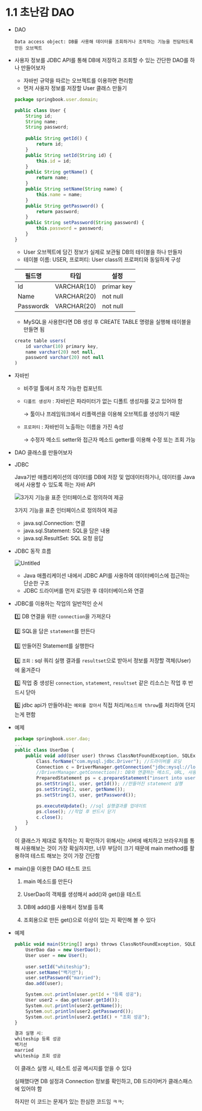 # 1.1 초난감 DAO

- DAO
    
    `Data access object: DB를 사용해 데이터를 조회하거나 조작하는 기능을 전담하도록 만든 오브젝트` 
    

- 사용자 정보를 JDBC API를 통해 DB에 저장하고 조회할 수 있는 간단한 DAO를 하나 만들어보자
    - 자바빈 규약을 따르는 오브젝트를 이용하면 편리함
    - 먼저 사용자 정보를 저장할 User 클래스 만들기
    
    ```jsx
    package springbook.user.domain;
    
    public class User {
    	String id;
    	String name;
    	String password;
    	
    	public String getId() {
    		return id;
    	}
    	public String setId(String id) {
    		this.id = id;
    	}
    	public String getName() {
    		return name;
    	}
    	public String setName(String name) {
    		this.name = name;
    	}
    	public String getPassword() {
    		return password;
    	}
    	public String setPassword(String password) {
    		this.password = password;
    	}
    }
    ```
    
    - User 오브젝트에 담긴 정보가 실제로 보관될 DB의 테이블을 하나 만들자
    - 테이블 이름: USER, 프로퍼티: User class의 프로퍼티와 동일하게 구성
    
    | 필드명 | 타입 | 설정 |
    | --- | --- | --- |
    | Id | VARCHAR(10) | primar key |
    | Name | VARCHAR(20) | not null |
    | Passwordk | VARCHAR(20) | not null |
    - MySQL을 사용한다면 DB 생성 후 CREATE TABLE 명령을 실행해 테이블을 만들면 됨
    
    ```jsx
    create table users(
    	id varchar(10) primary key,
    	name varchar(20) not null,
    	password varchar(20) not null
    )
    ```
    
- 자바빈
    - 비주얼 툴에서 조작 가능한 컴포넌트
    - `디폴트 생성자` : 자바빈은 파라미터가 없는 디폴트 생성자를 갖고 있어야 함
        
        → 툴이나 프레임워크에서 리플렉션을 이용해 오브젝트를 생성하기 때문
        
    - `프로퍼티` : 자바빈이 노출하는 이름을 가진 속성
        
        → 수정자 메소드 setter와 접근자 메소드 getter를 이용해 수정 또는 조회 가능
        
- DAO 클래스를 만들어보자
- JDBC
    
    Java기반 애플리케이션의 데이터를 DB에 저장 및 업데이터하거나, 데이터를 Java에서 사용할 수 있도록 하는 자바 API
    
    ![3가지 기능을 표준 인터페이스로 정의하여 제공](https://prod-files-secure.s3.us-west-2.amazonaws.com/009a30ff-1579-476d-a248-96bf29a9a004/bbf03067-f3b6-4231-ac9d-495a4d3a172e/Untitled.png)
    
    3가지 기능을 표준 인터페이스로 정의하여 제공
    
    - java.sql.Connection: 연결
    - java.sql.Statement: SQL을 담은 내용
    - java.sql.ResultSet: SQL 요청 응답
- JDBC 동작 흐름
    
    ![Untitled](https://prod-files-secure.s3.us-west-2.amazonaws.com/009a30ff-1579-476d-a248-96bf29a9a004/ed983968-3db9-4f81-897c-c972c5e31c7b/Untitled.png)
    
    - Java 애플리케이션 내에서 JDBC API를 사용하여 데이터베이스에 접근하는 단순한 구조
    - JDBC 드라이버를 먼저 로딩한 후 데이터베이스와 연결

- JDBC를 이용하는 작업의 일반적인 순서
    
    1️⃣ DB 연결을 위한 `connection`을 가져온다
    
    2️⃣ SQL을 담은 `statement`를 만든다
    
    3️⃣ 만들어진 Statement를 실행한다
    
    4️⃣ `조회` : sql 쿼리 실행 결과를 `resultset`으로 받아서 정보를 저장할 객체(User)에 옮겨준다
    
    5️⃣ 작업 중 생성된 `connection`, `statement`, `resultset` 같은 리소스는 작업 후 반드시 닫아
    
    6️⃣ jdbc api가 만들어내는 `예외를 잡아서` 직접 처리/`메소드에 throw`를 처리하여 던지는게 편함
    
- 예제
    
    ```jsx
    package springbook.user.dao;
    ...
    public class UserDao {
    	public void add(User user) throws ClassNotFoundException, SQLException {
    		Class.forName("com.mysql.jdbc.Driver"); //드라이버를 로딩
    		Connection c = DriverManager.getConnection("jdbc:mysql://localhost/springbook", "spring", "book");
    		//DriverManager.getConnection(): DB와 연결하는 메소드, URL, 사용자명, 비밀번호를 매개변수로 전달
    		PreparedStatement ps = c.prepareStatement("insert into users(id, name, password) values(?, ?, ?)");
    		ps.setString(1, user, getId()); //만들어진 statement 실행
    		ps.setString(2, user, getName());
    		ps.setString(3, user, getPassword());
    
    		ps.executeUpdate(); //sql 실행결과를 업데이트
    		ps.close(); //작업 후 반드시 닫기
    		c.close();
    	}
    }
    ```
    
    이 클래스가 제대로 동작하는 지 확인하기 위해서는 서버에 배치하고 브라우저를 통해 사용해보는 것이 가장 확실하지만, 너무 부담이 크기 때문에 main method를 활용하여 테스트 해보는 것이 가장 간단함
    

- main()을 이용한 DAO 테스트 코드
    
    1) main 메소드를 만든다
    
    2) UserDao의 객체를 생성해서 add()와 get()을 테스트
    
    3) DB에 add()를 사용해서 정보를 등록
    
    4) 조회용으로 만든 get()으로 이상이 있는 지 확인해 볼 수 있다
    
- 예제
    
    ```jsx
    public void main(String[] args) throws ClassNotFoundException, SQLException {
    	UserDao dao = new UserDao();
    	User user = new User();
    	
    	user.setId("whiteship");
    	user.setName("백기선");
    	user.setPassword("married");
    	dao.add(user);
    
    	System.out.println(user.getId + "등록 성공");
    	User user2 = dao.get(user.getId());
    	System.out.println(user2.getName());
    	System.out.println(user2.getPassword());
    	System.out.println(user2.getId() + "조회 성공");
    }
    
    결과 실행 시:
    whiteship 등록 성공
    백기선
    married
    whiteship 조회 성공
    ```
    
    이 클래스 실행 시, 테스트 성공 메시지를 얻을 수 있다
    
    실패했다면 DB 설정과 Connection 정보를 확인하고, DB 드라이버가 클래스패스에 있어야 함
    
    하지만 이 코드는 문제가 있는 한심한 코드임 ㅋㅋ;
